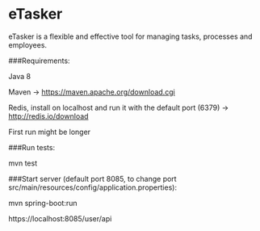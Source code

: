 # eTasker
eTasker is a flexible and effective tool for managing tasks, processes and employees.

###Requirements:

Java 8

Maven -> https://maven.apache.org/download.cgi

Redis, install on localhost and run it with the default port (6379) -> http://redis.io/download

First run might be longer

###Run tests:

mvn test

###Start server (default port 8085, to change port src/main/resources/config/application.properties):

mvn spring-boot:run

https://localhost:8085/user/api
